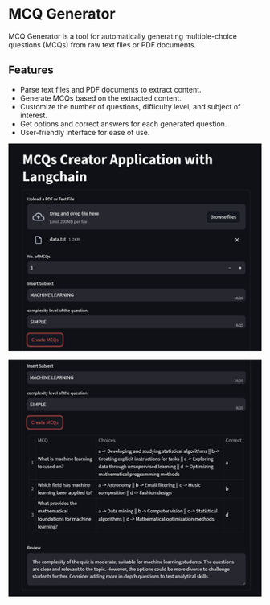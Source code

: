 
# MCQ Generator

MCQ Generator is a tool for automatically generating multiple-choice questions (MCQs) from raw text files or PDF documents.

## Features

- Parse text files and PDF documents to extract content.
- Generate MCQs based on the extracted content.
- Customize the number of questions, difficulty level, and subject of interest.
- Get options and correct answers for each generated question.
- User-friendly interface for ease of use.

![alt text](image.png)

![alt text](image-1.png)